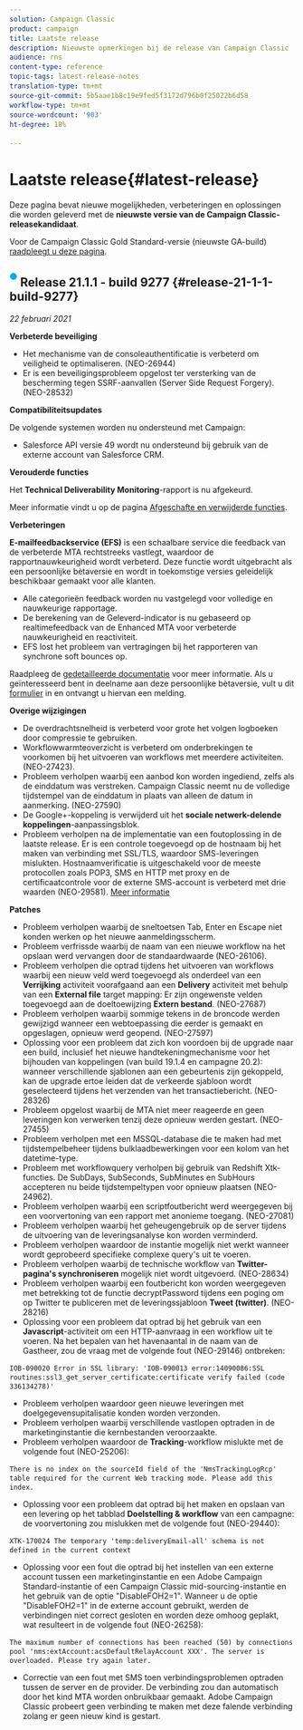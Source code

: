 ```yaml
---
solution: Campaign Classic
product: campaign
title: Laatste release
description: Nieuwste opmerkingen bij de release van Campaign Classic
audience: rns
content-type: reference
topic-tags: latest-release-notes
translation-type: tm+mt
source-git-commit: 5b5aae1b8c19e9fed5f3172d796b0f25022b6d58
workflow-type: tm+mt
source-wordcount: '903'
ht-degree: 18%

---
```



# Laatste release{#latest-release}

Deze pagina bevat nieuwe mogelijkheden, verbeteringen en oplossingen die worden geleverd met de **nieuwste versie van de Campaign Classic-releasekandidaat**.

Voor de Campaign Classic Gold Standard-versie (nieuwste GA-build) [raadpleegt u deze pagina](../../rn/using/gold-standard.md).

## ![](assets/do-not-localize/blue_2.png) Release 21.1.1 - build 9277 {#release-21-1-1-build-9277}

_22 februari 2021_

**Verbeterde beveiliging**

* Het mechanisme van de consoleauthentificatie is verbeterd om veiligheid te optimaliseren. (NEO-26944)
* Er is een beveiligingsprobleem opgelost ter versterking van de bescherming tegen SSRF-aanvallen (Server Side Request Forgery). (NEO-28532)

**Compatibiliteitsupdates**

De volgende systemen worden nu ondersteund met Campaign:

* Salesforce API versie 49 wordt nu ondersteund bij gebruik van de externe account van Salesforce CRM.

**Verouderde functies**

Het **Technical Deliverability Monitoring**-rapport is nu afgekeurd.

Meer informatie vindt u op de pagina [Afgeschafte en verwijderde functies](../../rn/using/deprecated-features.md).

**Verbeteringen**

**E-mailfeedbackservice (EFS)** is een schaalbare service die feedback van de verbeterde MTA rechtstreeks vastlegt, waardoor de rapportnauwkeurigheid wordt verbeterd. Deze functie wordt uitgebracht als een persoonlijke bètaversie en wordt in toekomstige versies geleidelijk beschikbaar gemaakt voor alle klanten.

* Alle categorieën feedback worden nu vastgelegd voor volledige en nauwkeurige rapportage.
* De berekening van de Geleverd-indicator is nu gebaseerd op realtimefeedback van de Enhanced MTA voor verbeterde nauwkeurigheid en reactiviteit.
* EFS lost het probleem van vertragingen bij het rapporteren van synchrone soft bounces op.

Raadpleeg de [gedetailleerde documentatie](../../delivery/using/sending-with-enhanced-mta.md#efs) voor meer informatie.
Als u geïnteresseerd bent in deelname aan deze persoonlijke bètaversie, vult u dit [formulier](https://forms.office.com/Pages/ResponsePage.aspx?id=Wht7-jR7h0OUrtLBeN7O4Rol2vQGupxItW9_BerXV6VUQTJPN1Q5WUI4OFNTWkYzQjg3WllUSDAxWi4u) in en ontvangt u hiervan een melding.

**Overige wijzigingen**

* De overdrachtsnelheid is verbeterd voor grote het volgen logboeken door compressie te gebruiken.
* Workflowwarmteoverzicht is verbeterd om onderbrekingen te voorkomen bij het uitvoeren van workflows met meerdere activiteiten. (NEO-27423).
* Probleem verholpen waarbij een aanbod kon worden ingediend, zelfs als de einddatum was verstreken. Campaign Classic neemt nu de volledige tijdstempel van de einddatum in plaats van alleen de datum in aanmerking. (NEO-27590)
* De Google+-koppeling is verwijderd uit het **sociale netwerk-delende koppelingen**-aanpassingsblok.
* Probleem verholpen na de implementatie van een foutoplossing in de laatste release. Er is een controle toegevoegd op de hostnaam bij het maken van verbinding met SSL/TLS, waardoor SMS-leveringen mislukten. Hostnaamverificatie is uitgeschakeld voor de meeste protocollen zoals POP3, SMS en HTTP met proxy en de certificaatcontrole voor de externe SMS-account is verbeterd met drie waarden (NEO-29581). [Meer informatie](../../delivery/using/sms-protocol.md#skip-tls)

**Patches**

* Probleem verholpen waarbij de sneltoetsen Tab, Enter en Escape niet konden werken op het nieuwe aanmeldingsscherm.
* Probleem verfrissde waarbij de naam van een nieuwe workflow na het opslaan werd vervangen door de standaardwaarde (NEO-26106).
* Probleem verholpen die optrad tijdens het uitvoeren van workflows waarbij een nieuw veld werd toegevoegd als onderdeel van een **Verrijking** activiteit voorafgaand aan een **Delivery** activiteit met behulp van een **External file** target mapping: Er zijn ongewenste velden toegevoegd aan de doeltoewijzing **Extern bestand**. (NEO-27687)
* Probleem verholpen waarbij sommige tekens in de broncode werden gewijzigd wanneer een webtoepassing die eerder is gemaakt en opgeslagen, opnieuw werd geopend. (NEO-27597)
* Oplossing voor een probleem dat zich kon voordoen bij de upgrade naar een build, inclusief het nieuwe handtekeningmechanisme voor het bijhouden van koppelingen (van build 19.1.4 en campagne 20.2): wanneer verschillende sjablonen aan een gebeurtenis zijn gekoppeld, kan de upgrade ertoe leiden dat de verkeerde sjabloon wordt geselecteerd tijdens het verzenden van het transactiebericht. (NEO-28326)
* Probleem opgelost waarbij de MTA niet meer reageerde en geen leveringen kon verwerken tenzij deze opnieuw werden gestart. (NEO-27455)
* Probleem verholpen met een MSSQL-database die te maken had met tijdstempelbeheer tijdens bulklaadbewerkingen voor een kolom van het datetime-type.
* Probleem met workflowquery verholpen bij gebruik van Redshift Xtk-functies. De SubDays, SubSeconds, SubMinutes en SubHours accepteren nu beide tijdstempeltypen voor opnieuw plaatsen (NEO-24962).
* Probleem verholpen waarbij een scriptfoutbericht werd weergegeven bij een voorvertoning van een rapport met anonieme toegang. (NEO-27081)
* Probleem verholpen waarbij het geheugengebruik op de server tijdens de uitvoering van de leveringsanalyse kon worden verminderd.
* Probleem verholpen waardoor de instantie mogelijk niet werkt wanneer wordt geprobeerd specifieke complexe query&#39;s uit te voeren.
* Probleem verholpen waarbij de technische workflow van **Twitter-pagina&#39;s synchroniseren** mogelijk niet wordt uitgevoerd. (NEO-28634)
* Probleem verholpen waarbij een foutbericht kon worden weergegeven met betrekking tot de functie decryptPassword tijdens een poging om op Twitter te publiceren met de leveringssjabloon **Tweet (twitter)**. (NEO-28216)
* Oplossing voor een probleem dat optrad bij het gebruik van een **Javascript**-activiteit om een HTTP-aanvraag in een workflow uit te voeren. Na het bepalen van het havenaantal in de naam van de Gastheer, zou de vraag met de volgende fout (NEO-29146) ontbreken:

```
IOB-090020 Error in SSL library: 'IOB-090013 error:14090086:SSL routines:ssl3_get_server_certificate:certificate verify failed (code 336134278)'
```

* Probleem verholpen waardoor geen nieuwe leveringen met doelgegevensupitalisatie konden worden verzonden.
* Probleem verholpen waarbij verschillende vastlopen optraden in de marketinginstantie die kernbestanden veroorzaakte.
* Probleem verholpen waardoor de **Tracking**-workflow mislukte met de volgende fout (NEO-25206):

```
There is no index on the sourceId field of the 'NmsTrackingLogRcp' table required for the current Web tracking mode. Please add this index.
```

* Oplossing voor een probleem dat optrad bij het maken en opslaan van een levering op het tabblad **Doelstelling &amp; workflow** van een campagne: de voorvertoning zou mislukken met de volgende fout (NEO-29440):

```
XTK-170024 The temporary 'temp:deliveryEmail-all' schema is not defined in the current context
```

* Oplossing voor een fout die optrad bij het instellen van een externe account tussen een marketinginstantie en een Adobe Campaign Standard-instantie of een Campaign Classic mid-sourcing-instantie en het gebruik van de optie &quot;DisableFOH2=1&quot;. Wanneer u de optie &quot;DisableFOH2=1&quot; in de externe account gebruikt, werden de verbindingen niet correct gesloten en worden deze omhoog geplakt, wat resulteert in de volgende fout (NEO-26258):

```
The maximum number of connections has been reached (50) by connections pool 'nms:extAccount:acsDefaultRelayAccount XXX'. The server is overloaded. Please try again later.
```

* Correctie van een fout met SMS toen verbindingsproblemen optraden tussen de server en de provider. De verbinding zou dan automatisch door het kind MTA worden onbruikbaar gemaakt. Adobe Campaign Classic probeert geen verbinding te maken met deze falende verbinding zolang er geen nieuw kind is gestart.
